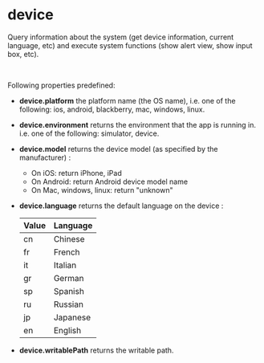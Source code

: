 
# device

Query information about the system (get device information, current language, etc) and execute system functions (show alert view, show input box, etc).

<br />

Following properties predefined:

-   **device.platform** the platform name (the OS name), i.e. one of the following: ios, android, blackberry, mac, windows, linux.

-   **device.environment** returns the environment that the app is running in. i.e. one of the following: simulator, device.

-   **device.model** returns the device model (as specified by the manufacturer) :

    - On iOS: return iPhone, iPad
    - On Android: return Android device model name
    - On Mac, windows, linux: return "unknown"

-   **device.language** returns the default language on the device :

    Value       | Language
    ----------- | -------------
    cn          | Chinese
    fr          | French
    it          | Italian
    gr          | German
    sp          | Spanish
    ru          | Russian
    jp          | Japanese
    en          | English

-   **device.writablePath** returns the writable path.


